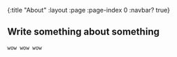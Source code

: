 {:title "About"
 :layout :page
 :page-index 0
 :navbar? true}

## Write something about something

```
wow wow wow
```
